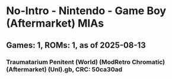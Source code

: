 # No-Intro - Nintendo - Game Boy (Aftermarket) MIAs
## Games: 1, ROMs: 1, as of 2025-08-13

### Traumatarium Penitent (World) (ModRetro Chromatic) (Aftermarket) (Unl).gb, CRC: 50ca30ad
